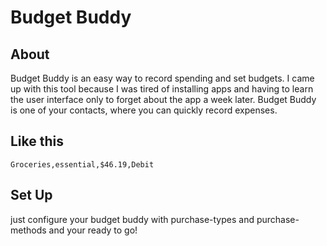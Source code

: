 # Budget Buddy
## About
Budget Buddy is an easy way to record spending and set budgets. I came up with this tool because I was tired of installing apps and having to learn the user interface only to forget about the app a week later. Budget Buddy is one of your contacts, where you can quickly record expenses.
## Like this 
`Groceries,essential,$46.19,Debit`
## Set Up
just configure your budget buddy with purchase-types and purchase-methods and your ready to go!

## 
